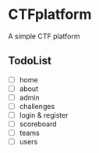 # CTFplatform
 A simple CTF platform

## TodoList

- [ ] home
- [ ] about
- [ ] admin
- [ ] challenges
- [ ] login & register
- [ ] scoreboard
- [ ] teams
- [ ] users